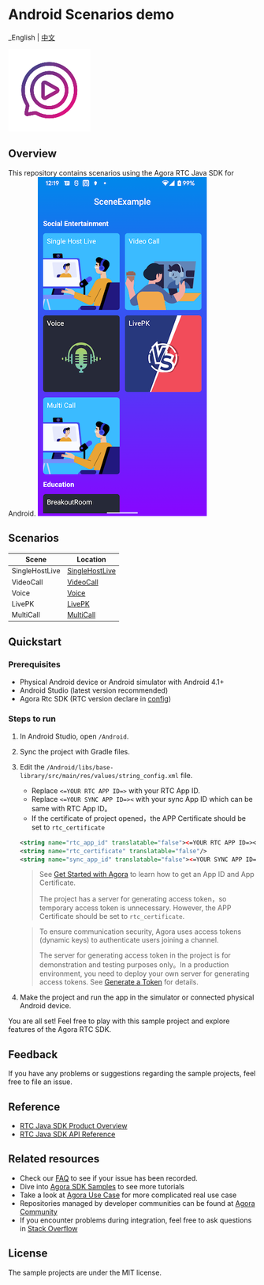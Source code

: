 # Android Scenarios demo
_English | [中文](README_zh.md)

![image](img_logo.jpg)

## Overview
This repository contains scenarios using the Agora RTC Java SDK for Android.
![image](img_case.png)

## Scenarios
|Scene|Location|
|----|----|
|SingleHostLive|[SingleHostLive](./modules/SingleHostLive/)|
|VideoCall|[VideoCall](./modules/VideoCall/)|
|Voice|[Voice](./modules/Voice/)|
|LivePK|[LivePK](./modules/LivePK/)|
|MultiCall|[MultiCall](./modules/MultiCall/)|

## Quickstart
### Prerequisites

- Physical Android device or Android simulator with Android 4.1+
- Android Studio (latest version recommended)
- Agora Rtc SDK (RTC version declare in [config](config.gradle))

### Steps to run

1. In Android Studio, open  `/Android`.
2. Sync the project with Gradle files.
3. Edit the  `/Android/libs/base-library/src/main/res/values/string_config.xml` file.

    - Replace `<=YOUR RTC APP ID=>` with your RTC App ID.
    - Replace `<=YOUR SYNC APP ID=><` with your sync App ID which can be same with RTC App ID。
    - If the certificate of project opened，the APP Certificate should be set to  `rtc_certificate`

   ```xml
   <string name="rtc_app_id" translatable="false"><=YOUR RTC APP ID=></string>
   <string name="rtc_certificate" translatable="false"/>
   <string name="sync_app_id" translatable="false"><=YOUR SYNC APP ID=></string>
   ```
   
   > See [Get Started with Agora](https://docs.agora.io/en/Agora%20Platform/get_appid_token) to learn how to get an App ID and App Certificate.
   >
   > The project has a server for generating access token，so temporary access token is unnecessary. However, the APP Certificate should be set to `rtc_certificate`.
   
   > To ensure communication security, Agora uses access tokens (dynamic keys) to authenticate users joining a channel.
   >
   > The server for generating access token in the project is for demonstration and testing purposes only。In a production environment, you need to deploy your own server for generating access tokens. See [Generate a Token](https://docs.agora.io/en/Interactive%20Broadcast/token_server) for details.
   
4. Make the project and run the app in the simulator or connected physical Android device.

You are all set! Feel free to play with this sample project and explore features of the Agora RTC SDK.

## Feedback

If you have any problems or suggestions regarding the sample projects, feel free to file an issue.

## Reference

- [RTC Java SDK Product Overview](https://docs.agora.io/en/Interactive%20Broadcast/product_live?platform=Android)
- [RTC Java SDK API Reference](https://docs.agora.io/en/Interactive%20Broadcast/API%20Reference/java/index.html)

## Related resources

- Check our [FAQ](https://docs.agora.io/en/faq) to see if your issue has been recorded.
- Dive into [Agora SDK Samples](https://github.com/AgoraIO) to see more tutorials
- Take a look at [Agora Use Case](https://github.com/AgoraIO-usecase) for more complicated real use case
- Repositories managed by developer communities can be found at [Agora Community](https://github.com/AgoraIO-Community)
- If you encounter problems during integration, feel free to ask questions in [Stack Overflow](https://stackoverflow.com/questions/tagged/agora.io)

## License

The sample projects are under the MIT license.